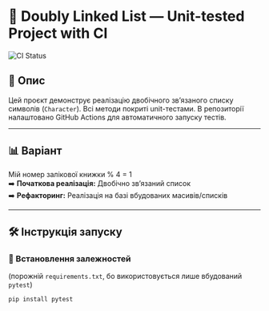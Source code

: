 # 🔢 Doubly Linked List — Unit-tested Project with CI

![CI Status](https://github.com/SVersj/lab_quadratic-solver-unit-test/actions/workflows/python-app.yml/badge.svg)


## 📘 Опис

Цей проєкт демонструє реалізацію двобічного зв’язаного списку символів (`Character`). Всі методи покриті unit-тестами. В репозиторії налаштовано GitHub Actions для автоматичного запуску тестів.

---

## 📊 Варіант

Мій номер залікової книжки % 4 = 1  
➡️ **Початкова реалізація:** Двобічно зв’язаний список  
➡️ **Рефакторинг:** Реалізація на базі вбудованих масивів/списків

---

## 🛠 Інструкція запуску

### 🧰 Встановлення залежностей
(порожній `requirements.txt`, бо використовується лише вбудований `pytest`)

```bash
pip install pytest